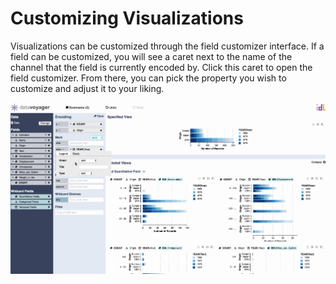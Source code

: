 # Customizing Visualizations

Visualizations can be customized through the field customizer interface. If a field can be customized, you will see a caret next to the name of the channel that the field is currently encoded by. Click this caret to open the field customizer. From there, you can pick the property you wish to customize and adjust it to your liking. 

![](../.gitbook/assets/customization.gif)

